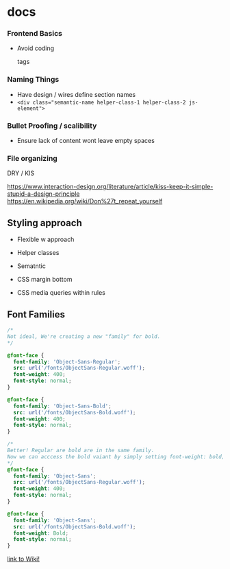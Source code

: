 # docs

### Frontend Basics
- Avoid coding <p> tags
  
### Naming Things
- Have design / wires define section names
- `<div class="semantic-name helper-class-1 helper-class-2 js-element">`

### Bullet Proofing / scalibility
- Ensure lack of content wont leave empty spaces
### File organizing

DRY / KIS

https://www.interaction-design.org/literature/article/kiss-keep-it-simple-stupid-a-design-principle
https://en.wikipedia.org/wiki/Don%27t_repeat_yourself

## Styling approach
- Flexible w approach
- Helper classes
- Sematntic 


- CSS margin bottom
- CSS media queries within rules

## Font Families
```css
/*
Not ideal, We're creating a new "family" for bold.
*/

@font-face {
  font-family: 'Object-Sans-Regular';
  src: url('/fonts/ObjectSans-Regular.woff');
  font-weight: 400;
  font-style: normal;
}

@font-face {
  font-family: 'Object-Sans-Bold';
  src: url('/fonts/ObjectSans-Bold.woff');
  font-weight: 400;
  font-style: normal;
}

```

```css
/*
Better! Regular are bold are in the same family.
Now we can acccess the bold vaiant by simply setting font-weight: bold;
*/
@font-face {
  font-family: 'Object-Sans';
  src: url('/fonts/ObjectSans-Regular.woff');
  font-weight: 400;
  font-style: normal;
}

@font-face {
  font-family: 'Object-Sans';
  src: url('/fonts/ObjectSans-Bold.woff');
  font-weight: Bold;
  font-style: normal;
}
```

[link to Wiki!](https://github.com/d-e-v-group/docs/wiki)
